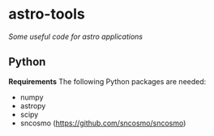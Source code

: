 # astro-tools

_Some useful code for astro applications_

Python
------

**Requirements**
The following Python packages are needed:
- numpy
- astropy
- scipy
- sncosmo (https://github.com/sncosmo/sncosmo)

